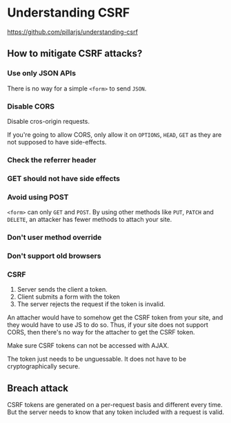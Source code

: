 # Understanding CSRF

https://github.com/pillarjs/understanding-csrf

## How to mitigate CSRF attacks?

### Use only JSON APIs

There is no way for a simple `<form>` to send `JSON`.

### Disable CORS

Disable cros-origin requests.

If you're going to allow CORS, only allow it on `OPTIONS`, `HEAD`, `GET` as they are not supposed to have side-effects.

### Check the referrer header

### GET should not have side effects

### Avoid using POST

`<form>` can only `GET` and `POST`. By using other methods like `PUT`, `PATCH` and `DELETE`, an attacker has fewer methods to attach your site.

### Don't user method override

### Don't support old browsers

### CSRF

1. Server sends the client a token.
2. Client submits a form with the token
3. The server rejects the request if the token is invalid.

An attacher would have to somehow get the CSRF token from your site, and they would have to use JS to do so. Thus, if your site does not support CORS, then there's no way for the attacher to get the CSRF token.

Make sure CSRF tokens can not be accessed with AJAX.

The token just needs to be unguessable. It does not have to be cryptographically secure.

## Breach attack

CSRF tokens are generated on a per-request basis and different every time. But the server needs to know that any token included with a request is valid.
